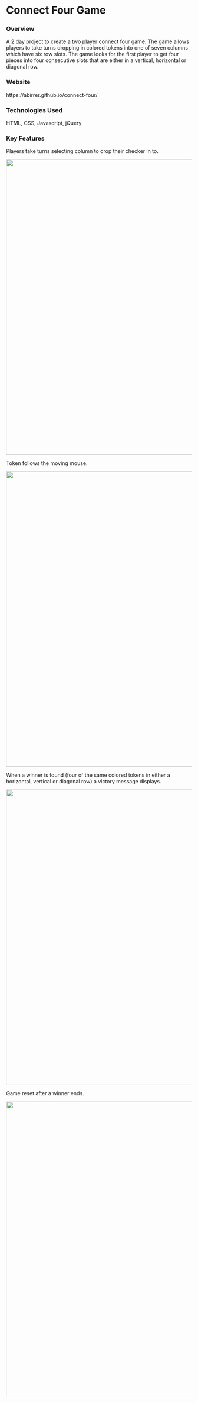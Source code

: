 # Connect Four Game

### Overview

<p>A 2 day project to create a two player connect four game.  The game allows players to take turns dropping in colored tokens into one of seven columns which have six row slots.  The game looks for the first player to get four pieces into four consecutive slots that are either in a vertical, horizontal or diagonal row.</p>

### Website

<p>https://abirrer.github.io/connect-four/</p>

### Technologies Used

<p>HTML, CSS, Javascript, jQuery</p>

### Key Features

<p>Players take turns selecting column to drop their checker in to.</p>
<p align="center">
<img src="https://user-images.githubusercontent.com/26822768/28040447-2386e632-65c6-11e7-8cc7-b0302a3edc2f.gif"  width="800"/>
</p>

<p>Token follows the moving mouse.</p>
<p align="center">
<img src="https://user-images.githubusercontent.com/26822768/28040447-2386e632-65c6-11e7-8cc7-b0302a3edc2f.gif"  width="800"/>
</p>

<p>When a winner is found (four of the same colored tokens in either a horizontal, vertical or diagonal row) a victory message displays.</p>
<p align="center">
<img src="https://user-images.githubusercontent.com/26822768/28040447-2386e632-65c6-11e7-8cc7-b0302a3edc2f.gif"  width="800"/>
</p>

<p>Game reset after a winner ends.</p>
<p align="center">
<img src="https://user-images.githubusercontent.com/26822768/28040447-2386e632-65c6-11e7-8cc7-b0302a3edc2f.gif"  width="800"/>
</p>
